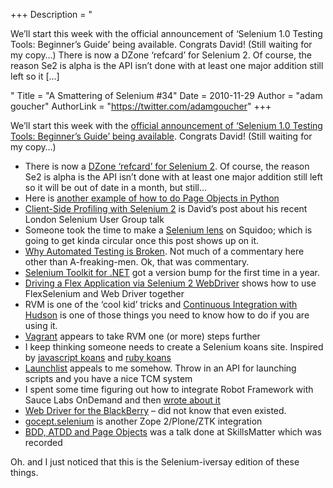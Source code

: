 +++
Description = "<p>We’ll start this week with the official announcement of ‘Selenium 1.0 Testing Tools: Beginner’s Guide’ being available. Congrats David! (Still waiting for my copy…) There is now a DZone ‘refcard’ for Selenium 2. Of course, the reason Se2 is alpha is the API isn’t done with at least one major addition still left so it […]</p>"
Title = "A Smattering of Selenium #34"
Date = 2010-11-29
Author = "adam goucher"
AuthorLink = "https://twitter.com/adamgoucher"
+++

<p>We&#8217;ll start this week with the <a href="http://www.theautomatedtester.co.uk/blog/2010/selenium-book-published.htm">official announcement of &#8216;Selenium 1.0 Testing Tools: Beginner’s Guide&#8217; being available</a>. Congrats David! (Still waiting for my copy&#8230;)<br />
</p>
<ul>
<li>There is now a <a href="http://refcardz.dzone.com/refcardz/getting-started-selenium-20?utm_source=feedburner">DZone &#8216;refcard&#8217; for Selenium 2</a>. Of course, the reason Se2 is alpha is the API isn&#8217;t done with at least one major addition still left so it will be out of date in a month, but still&#8230;</li>
<li>Here is <a href="http://viewvc.svn.mozilla.org/vc/projects/socorro_qa/">another example of how to do Page Objects in Python</a></li>
<li><a href="http://www.theautomatedtester.co.uk/blog/2010/client-side-profiling-with-selenium-2.html">Client-Side Profiling with Selenium 2</a> is David&#8217;s post about his recent London Selenium User Group talk</a>
<li>Someone took the time to make a <a href="http://www.squidoo.com/selenium-web-testing">Selenium lens</a> on Squidoo; which is going to get kinda circular once this post shows up on it.</li>
<li><a href="http://opineandwhine.blogspot.com/2008/12/why-automated-testing-is-broken.html">Why Automated Testing is Broken</a>. Not much of a commentary here other than A-freaking-men. Ok, that was commentary.</li>
<li><a href="http://seleniumtoolkit.codeplex.com/">Selenium Toolkit for .NET</a> got a version bump for the first time in a year.</li>
<li><a href="http://blog.blackpepper.co.uk/driving-a-flex-application-via-selenium-2-webdriver/">Driving a Flex Application via Selenium 2 WebDriver</a> shows how to use FlexSelenium and Web Driver together</li>
<li>RVM is one of the &#8216;cool kid&#8217; tricks and <a href="http://rvm.beginrescueend.com/integration/hudson/">Continuous Integration with Hudson</a> is one of those things you need to know how to do if you are using it.</li>
<li><a href="http://vagrantup.com/">Vagrant</a> appears to take RVM one (or more) steps further</li>
<li>I keep thinking someone needs to create a Selenium koans site. Inspired by <a href="https://github.com/mrdavidlaing/javascript-koans">javascript koans</a> and <a href="https://github.com/mrdavidlaing/javascript-koans">ruby koans</a></li>
<li><a href="http://www.launchlist.net/">Launchlist</a> appeals to me somehow. Throw in an API for launching scripts and you have a nice TCM system</li>
<li>I spent some time figuring out how to integrate Robot Framework with Sauce Labs OnDemand and then <a href="http://saucelabs.com/blog/index.php/2010/11/integrating-robot-framework-with-sauce-ondemand/">wrote about it</a></li>
<li><a href="http://code.google.com/p/webdriver-blackberry/wiki/WebDriverOverview">Web Driver for the BlackBerry</a> &#8211; did not know that even existed.</li>
<li><a href="http://pypi.python.org/pypi/gocept.selenium/0.3">gocept.selenium</a> is another Zope 2/Plone/ZTK integration</li>
<li><a href="http://www.wakaleo.com/resources/presentations/306-bdd-atdd-and-page-objects">BDD, ATDD and Page Objects</a> was a talk done at SkillsMatter which was recorded</li>
</ul>
<p>
Oh. and I just noticed that this is the Selenium-iversay edition of these things.</p>

